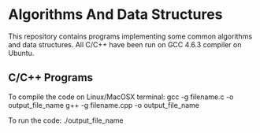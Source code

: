 Algorithms And Data Structures
===============================

This repository contains programs implementing some common algorithms and data structures.
All C/C++ have been run on GCC 4.6.3 compiler on Ubuntu.

C/C++ Programs
---------------

To compile the code on Linux/MacOSX terminal:
	gcc -g filename.c -o output_file_name
	g++ -g filename.cpp -o output_file_name

To run the code:
	./output_file_name


